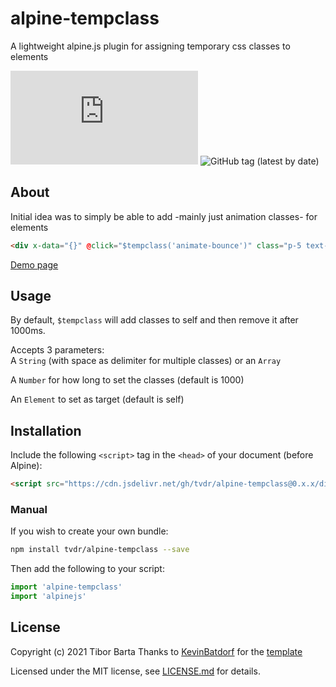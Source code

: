 
# alpine-tempclass
A lightweight alpine.js plugin for assigning temporary css classes to elements

![GitHub file size in bytes](https://img.shields.io/github/size/tvdr/alpine-tempclass/dist/index.js?label=minified&style=flat-square)
![GitHub tag (latest by date)](https://img.shields.io/github/v/tag/tvdr/alpine-tempclass?label=version&style=flat-square)

## About

Initial idea was to simply be able to add -mainly just animation classes- for elements

```html
<div x-data="{}" @click="$tempclass('animate-bounce')" class="p-5 text-black bg-blue-200 hover:bg-blue-500 hover:text-white shadow-lg rounded-md mb-2">Bounce self <small>(with the minimum config)</small></div>
```

[Demo page](https://tvdr.github.io/alpine-tempclass/)

## Usage

By default, `$tempclass` will add classes to self and then remove it after 1000ms.

Accepts 3 parameters:<br/>
A `String` (with space as delimiter for multiple classes) or an `Array`

A `Number` for how long to set the classes (default is 1000)

An `Element` to set as target (default is self)


## Installation

Include the following `<script>` tag in the `<head>` of your document (before Alpine):

```html
<script src="https://cdn.jsdelivr.net/gh/tvdr/alpine-tempclass@0.x.x/dist/index.js"></script>
```

### Manual

If you wish to create your own bundle:

```bash
npm install tvdr/alpine-tempclass --save
```

Then add the following to your script:

```javascript
import 'alpine-tempclass'
import 'alpinejs'
```

## License

Copyright (c) 2021 Tibor Barta
Thanks to [KevinBatdorf](https://github.com/KevinBatdorf) for the [template](https://github.com/KevinBatdorf/alpine-plugin-template)

Licensed under the MIT license, see [LICENSE.md](LICENSE.md) for details.
